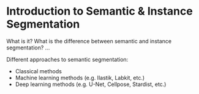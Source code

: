 # Introduction to Semantic & Instance Segmentation

What is it? What is the difference between semantic and instance segmentation? ...

Different approaches to semantic segmentation:

- Classical methods
- Machine learning methods (e.g. Ilastik, Labkit, etc.)
- Deep learning methods (e.g. U-Net, Cellpose, Stardist, etc.)